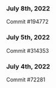 ### July 8th, 2022

Commit #194772

### July 5th, 2022

Commit #314353


### July 4th, 2022

Commit #72281
